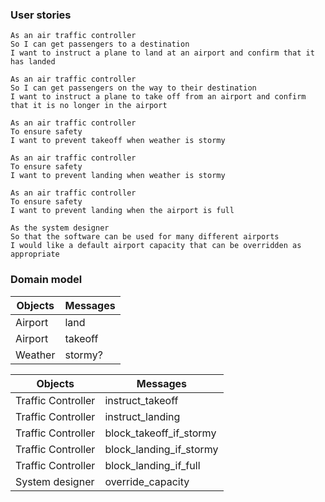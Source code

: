 ### User stories

```
As an air traffic controller
So I can get passengers to a destination
I want to instruct a plane to land at an airport and confirm that it has landed

As an air traffic controller
So I can get passengers on the way to their destination
I want to instruct a plane to take off from an airport and confirm that it is no longer in the airport

As an air traffic controller
To ensure safety
I want to prevent takeoff when weather is stormy

As an air traffic controller
To ensure safety
I want to prevent landing when weather is stormy

As an air traffic controller
To ensure safety
I want to prevent landing when the airport is full

As the system designer
So that the software can be used for many different airports
I would like a default airport capacity that can be overridden as appropriate
```

### Domain model

Objects  | Messages
------------- | -------------
Airport  | land
Airport  | takeoff
Weather  | stormy?


Objects  | Messages
------------- | -------------
Traffic Controller  | instruct_takeoff
Traffic Controller  | instruct_landing
Traffic Controller | block_takeoff_if_stormy
Traffic Controller | block_landing_if_stormy
Traffic Controller | block_landing_if_full
System designer | override_capacity
